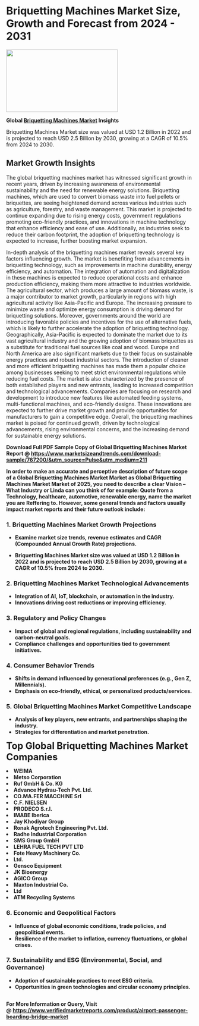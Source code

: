 <H1>Briquetting Machines Market Size, Growth and Forecast from 2024 - 2031</H1><img class="aligncenter size-medium wp-image-584254" src="https://thirdeyenews.in/wp-content/uploads/2024/09/Global-Market-Research-300x168.jpeg" alt="" width="300" height="168" /><p><strong>Global&nbsp;<a href="https://www.marketsizeandtrends.com/download-sample/767200/&amp;utm_source=Pulse&amp;utm_medium=211">Briquetting Machines Market</a> Insights</strong></p><p>Briquetting Machines Market size was valued at USD 1.2 Billion in 2022 and is projected to reach USD 2.5 Billion by 2030, growing at a CAGR of 10.5% from 2024 to 2030.</p><p><h2>Market Growth Insights</h2> <p>The global briquetting machines market has witnessed significant growth in recent years, driven by increasing awareness of environmental sustainability and the need for renewable energy solutions. Briquetting machines, which are used to convert biomass waste into fuel pellets or briquettes, are seeing heightened demand across various industries such as agriculture, forestry, and waste management. This market is projected to continue expanding due to rising energy costs, government regulations promoting eco-friendly practices, and innovations in machine technology that enhance efficiency and ease of use. Additionally, as industries seek to reduce their carbon footprint, the adoption of briquetting technology is expected to increase, further boosting market expansion.</p> <p><strong></strong></p> <p>In-depth analysis of the briquetting machines market reveals several key factors influencing growth. The market is benefiting from advancements in briquetting technology, such as improvements in machine durability, energy efficiency, and automation. The integration of automation and digitalization in these machines is expected to reduce operational costs and enhance production efficiency, making them more attractive to industries worldwide. The agricultural sector, which produces a large amount of biomass waste, is a major contributor to market growth, particularly in regions with high agricultural activity like Asia-Pacific and Europe. The increasing pressure to minimize waste and optimize energy consumption is driving demand for briquetting solutions. Moreover, governments around the world are introducing favorable policies and incentives for the use of alternative fuels, which is likely to further accelerate the adoption of briquetting technology. Geographically, Asia-Pacific is expected to dominate the market due to its vast agricultural industry and the growing adoption of biomass briquettes as a substitute for traditional fuel sources like coal and wood. Europe and North America are also significant markets due to their focus on sustainable energy practices and robust industrial sectors. The introduction of cleaner and more efficient briquetting machines has made them a popular choice among businesses seeking to meet strict environmental regulations while reducing fuel costs. The market is also characterized by the presence of both established players and new entrants, leading to increased competition and technological advancements. Companies are focusing on research and development to introduce new features like automated feeding systems, multi-functional machines, and eco-friendly designs. These innovations are expected to further drive market growth and provide opportunities for manufacturers to gain a competitive edge. Overall, the briquetting machines market is poised for continued growth, driven by technological advancements, rising environmental concerns, and the increasing demand for sustainable energy solutions.</p> <p><strong></p><p><span class=""><strong>Download Full PDF Sample Copy of Global Briquetting Machines Market Report</strong> @ <a href="https://www.marketsizeandtrends.com/download-sample/767200/&amp;utm_source=Pulse&amp;utm_medium=211" target="_blank">https://www.marketsizeandtrends.com/download-sample/767200/&amp;utm_source=Pulse&amp;utm_medium=211</a></span></p><p>In order to make an accurate and perceptive description of future scope of a Global&nbsp;Briquetting Machines Market Market as Global&nbsp;Briquetting Machines Market Market of 2025, you need to describe a clear Vision &ndash; What Industry or Linda can you think of for example: Quote from a Technology, healthcare, automotive, renewable energy, name the market you are Reffering to. However, some general trends and factors usually impact market reports and their future outlook include:</p><h3>1.&nbsp;<strong>Briquetting Machines Market Growth Projections</strong></h3><ul><li>Examine market size trends, revenue estimates and CAGR (Compounded Annual Growth Rate) projections.</li><li><p>Briquetting Machines Market size was valued at USD 1.2 Billion in 2022 and is projected to reach USD 2.5 Billion by 2030, growing at a CAGR of 10.5% from 2024 to 2030.</p></li></ul><h3>2.&nbsp;<strong>Briquetting Machines Market Technological Advancements</strong></h3><ul><li>Integration of AI, IoT, blockchain, or automation in the industry.</li><li>Innovations driving cost reductions or improving efficiency.</li></ul><h3>3.&nbsp;<strong>Regulatory and Policy Changes</strong></h3><ul><li>Impact of global and regional regulations, including sustainability and carbon-neutral goals.</li><li>Compliance challenges and opportunities tied to government initiatives.</li></ul><h3>4.&nbsp;<strong>Consumer Behavior Trends</strong></h3><ul><li>Shifts in demand influenced by generational preferences (e.g., Gen Z, Millennials).</li><li>Emphasis on eco-friendly, ethical, or personalized products/services.</li></ul><h3>5.&nbsp;<strong>Global Briquetting Machines Market Competitive Landscape</strong></h3><ul><li>Analysis of key players, new entrants, and partnerships shaping the industry.</li><li>Strategies for differentiation and market penetration.</li></ul><p data-pm-slice="1 1 []"><span style="color: inherit; font-family: inherit; font-size: 25px;">Top Global Briquetting Machines Market Companies</span></p><div class="" data-test-id=""><p><li>WEIMA</li><li> Metso Corporation</li><li> Ruf GmbH & Co. KG</li><li> Advance Hydrau-Tech Pvt. Ltd.</li><li> CO.MA.FER MACCHINE Srl</li><li> C.F. NIELSEN</li><li> PRODECO S.r.l.</li><li> IMABE Iberica</li><li> Jay Khodiyar Group</li><li> Ronak Agrotech Engineering Pvt. Ltd.</li><li> Radhe Industrial Corporation</li><li> SMS Group GmbH</li><li> LEHRA FUEL TECH PVT LTD</li><li> Fote Heavy Machinery Co.</li><li> Ltd.</li><li> Gensco Equipment</li><li> JK Bioenergy</li><li> AGICO Group</li><li> Maxton Industrial Co.</li><li>Ltd</li><li> ATM Recycling Systems</li></p></div><h3>6.&nbsp;<strong>Economic and Geopolitical Factors</strong></h3><ul><li>Influence of global economic conditions, trade policies, and geopolitical events.</li><li>Resilience of the market to inflation, currency fluctuations, or global crises.</li></ul><h3>7.&nbsp;<strong>Sustainability and ESG (Environmental, Social, and Governance)</strong></h3><ul><li>Adoption of sustainable practices to meet ESG criteria.</li><li>Opportunities in green technologies and circular economy principles.</li></ul><h2><strong style="font-size: 14px;">For More Information or Query, Visit @&nbsp;</strong><a style="background-color: #ffffff; font-size: 14px;" href="https://www.marketsizeandtrends.com/report/briquetting-machines-market/" target="_blank">https://www.verifiedmarketreports.com/product/airport-passenger-boarding-bridge-market</a></h2>
